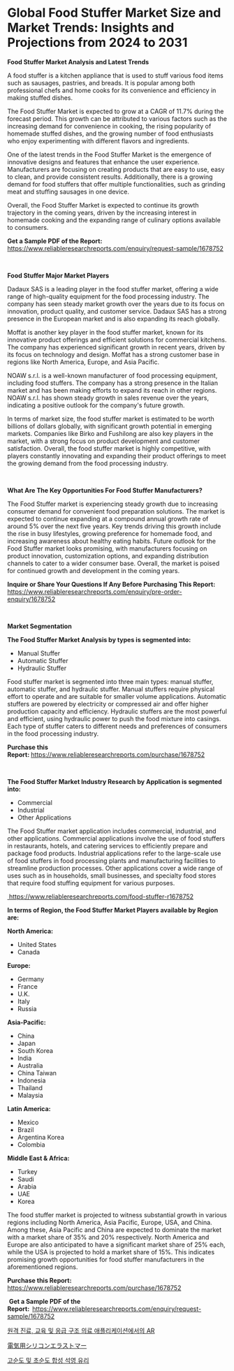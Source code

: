 <p><h1>Global Food Stuffer Market Size and Market Trends: Insights and Projections from 2024 to 2031</h1></p><p><strong>Food Stuffer Market Analysis and Latest Trends</strong></p>
<p><p>A food stuffer is a kitchen appliance that is used to stuff various food items such as sausages, pastries, and breads. It is popular among both professional chefs and home cooks for its convenience and efficiency in making stuffed dishes.</p><p>The Food Stuffer Market is expected to grow at a CAGR of 11.7% during the forecast period. This growth can be attributed to various factors such as the increasing demand for convenience in cooking, the rising popularity of homemade stuffed dishes, and the growing number of food enthusiasts who enjoy experimenting with different flavors and ingredients.</p><p>One of the latest trends in the Food Stuffer Market is the emergence of innovative designs and features that enhance the user experience. Manufacturers are focusing on creating products that are easy to use, easy to clean, and provide consistent results. Additionally, there is a growing demand for food stuffers that offer multiple functionalities, such as grinding meat and stuffing sausages in one device.</p><p>Overall, the Food Stuffer Market is expected to continue its growth trajectory in the coming years, driven by the increasing interest in homemade cooking and the expanding range of culinary options available to consumers.</p></p>
<p><strong>Get a Sample PDF of the Report:&nbsp;</strong> <a href="https://www.reliableresearchreports.com/enquiry/request-sample/1678752">https://www.reliableresearchreports.com/enquiry/request-sample/1678752</a></p>
<p>&nbsp;</p>
<p><strong>Food Stuffer Major Market Players</strong></p>
<p><p>Dadaux SAS is a leading player in the food stuffer market, offering a wide range of high-quality equipment for the food processing industry. The company has seen steady market growth over the years due to its focus on innovation, product quality, and customer service. Dadaux SAS has a strong presence in the European market and is also expanding its reach globally.</p><p>Moffat is another key player in the food stuffer market, known for its innovative product offerings and efficient solutions for commercial kitchens. The company has experienced significant growth in recent years, driven by its focus on technology and design. Moffat has a strong customer base in regions like North America, Europe, and Asia Pacific.</p><p>NOAW s.r.l. is a well-known manufacturer of food processing equipment, including food stuffers. The company has a strong presence in the Italian market and has been making efforts to expand its reach in other regions. NOAW s.r.l. has shown steady growth in sales revenue over the years, indicating a positive outlook for the company's future growth.</p><p>In terms of market size, the food stuffer market is estimated to be worth billions of dollars globally, with significant growth potential in emerging markets. Companies like Birko and Fushilong are also key players in the market, with a strong focus on product development and customer satisfaction. Overall, the food stuffer market is highly competitive, with players constantly innovating and expanding their product offerings to meet the growing demand from the food processing industry.</p></p>
<p>&nbsp;</p>
<p><strong>What Are The Key Opportunities For Food Stuffer Manufacturers?</strong></p>
<p><p>The Food Stuffer market is experiencing steady growth due to increasing consumer demand for convenient food preparation solutions. The market is expected to continue expanding at a compound annual growth rate of around 5% over the next five years. Key trends driving this growth include the rise in busy lifestyles, growing preference for homemade food, and increasing awareness about healthy eating habits. Future outlook for the Food Stuffer market looks promising, with manufacturers focusing on product innovation, customization options, and expanding distribution channels to cater to a wider consumer base. Overall, the market is poised for continued growth and development in the coming years.</p></p>
<p><strong>Inquire or Share Your Questions If Any Before Purchasing This Report:</strong> <a href="https://www.reliableresearchreports.com/enquiry/pre-order-enquiry/1678752">https://www.reliableresearchreports.com/enquiry/pre-order-enquiry/1678752</a></p>
<p>&nbsp;</p>
<p><strong>Market Segmentation</strong></p>
<p><strong>The Food Stuffer Market Analysis by types is segmented into:</strong></p>
<p><ul><li>Manual Stuffer</li><li>Automatic Stuffer</li><li>Hydraulic Stuffer</li></ul></p>
<p><p>Food stuffer market is segmented into three main types: manual stuffer, automatic stuffer, and hydraulic stuffer. Manual stuffers require physical effort to operate and are suitable for smaller volume applications. Automatic stuffers are powered by electricity or compressed air and offer higher production capacity and efficiency. Hydraulic stuffers are the most powerful and efficient, using hydraulic power to push the food mixture into casings. Each type of stuffer caters to different needs and preferences of consumers in the food processing industry.</p></p>
<p><strong>Purchase this Report:&nbsp;</strong><a href="https://www.reliableresearchreports.com/purchase/1678752">https://www.reliableresearchreports.com/purchase/1678752</a></p>
<p>&nbsp;</p>
<p><strong>The Food Stuffer Market Industry Research by Application is segmented into:</strong></p>
<p><ul><li>Commercial</li><li>Industrial</li><li>Other Applications</li></ul></p>
<p><p>The Food Stuffer market application includes commercial, industrial, and other applications. Commercial applications involve the use of food stuffers in restaurants, hotels, and catering services to efficiently prepare and package food products. Industrial applications refer to the large-scale use of food stuffers in food processing plants and manufacturing facilities to streamline production processes. Other applications cover a wide range of uses such as in households, small businesses, and specialty food stores that require food stuffing equipment for various purposes.</p></p>
<p><a href="https://www.reliableresearchreports.com/food-stuffer-r1678752">&nbsp;https://www.reliableresearchreports.com/food-stuffer-r1678752</a></p>
<p><strong>In terms of Region, the Food Stuffer Market Players available by Region are:</strong></p>
<p>
    <p> <strong> North America: </strong>
        <ul>
            <li>United States</li>
            <li>Canada</li>
        </ul>
        </p> 
    <p> <strong> Europe: </strong>
        <ul>
            <li>Germany</li>
            <li>France</li>
            <li>U.K.</li>
            <li>Italy</li>
            <li>Russia</li>
        </ul>
        </p> 
    <p> <strong> Asia-Pacific: </strong>
        <ul>
            <li>China</li>
            <li>Japan</li>
            <li>South Korea</li>
            <li>India</li>
            <li>Australia</li>
            <li>China Taiwan</li>
            <li>Indonesia</li>
            <li>Thailand</li>
            <li>Malaysia</li>
        </ul>
        </p> 
    <p> <strong> Latin America: </strong>
        <ul>
            <li>Mexico</li>
            <li>Brazil</li>
            <li>Argentina Korea</li>
            <li>Colombia</li>
        </ul>
        </p> 
    <p> <strong> Middle East & Africa: </strong>
        <ul>
            <li>Turkey</li>
            <li>Saudi</li>
            <li>Arabia</li>
            <li>UAE</li>
            <li>Korea</li>
        </ul>
    </p>
    </p>
<p><p>The food stuffer market is projected to witness substantial growth in various regions including North America, Asia Pacific, Europe, USA, and China. Among these, Asia Pacific and China are expected to dominate the market with a market share of 35% and 20% respectively. North America and Europe are also anticipated to have a significant market share of 25% each, while the USA is projected to hold a market share of 15%. This indicates promising growth opportunities for food stuffer manufacturers in the aforementioned regions.</p></p>
<p><strong>Purchase this Report: </strong><a href="https://www.reliableresearchreports.com/purchase/1678752">https://www.reliableresearchreports.com/purchase/1678752</a></p>
<p>&nbsp;<strong>Get a Sample PDF of the Report:&nbsp;&nbsp;</strong><a href="https://www.reliableresearchreports.com/enquiry/request-sample/1678752">https://www.reliableresearchreports.com/enquiry/request-sample/1678752</a></p>
<p><strong></strong></p>
<p><p><a href="https://github.com/bunxhcci35271755/Market-Research-Report-List-2/blob/main/664462493471.md">원격 진료, 교육 및 응급 구조 의료 애플리케이션에서의 AR</a></p><p><a href="https://medium.com/@lorrainethompson10/%E9%9B%BB%E6%B0%97%E5%B8%82%E5%A0%B4%E3%81%AE%E3%82%B7%E3%83%AA%E3%82%B3%E3%83%BC%E3%83%B3%E3%82%A8%E3%83%A9%E3%82%B9%E3%83%88%E3%83%9E%E3%83%BC%E3%81%AB%E9%96%A2%E3%81%99%E3%82%8B%E5%B8%82%E5%A0%B4%E3%82%A4%E3%83%B3%E3%82%B5%E3%82%A4%E3%83%88-%E5%B8%82%E5%A0%B4%E5%8B%95%E5%90%91-%E6%88%90%E9%95%B7-2024%E5%B9%B4%E3%81%8B%E3%82%892031%E5%B9%B4%E3%81%BE%E3%81%A7%E3%81%AE%E4%BA%88%E6%B8%AC-cd60c8072f4a">電気用シリコンエラストマー</a></p><p><a href="https://medium.com/@gustavorn8776/%EA%B3%A0%EC%88%9C%EB%8F%84-%EB%B0%8F-%EC%B4%88%EC%88%9C%EC%88%98-%ED%95%A9%EC%84%B1-%EC%84%9D%EC%98%81-%EC%9C%A0%EB%A6%AC-%EC%8B%9C%EC%9E%A5-%EA%B7%9C%EB%AA%A8%EB%8A%94-%EA%B8%80%EB%A1%9C%EB%B2%8C-%EC%82%B0%EC%97%85%EC%97%90%EC%84%9C-%EA%B0%80%EC%9E%A5-%EC%A2%8B%EC%9D%80-%EB%A7%88%EC%BC%80%ED%8C%85-%EC%B1%84%EB%84%90%EC%9D%84-%EB%B3%B4%EC%97%AC%EC%A4%8D%EB%8B%88%EB%8B%A4-9a36f5a0d099">고순도 및 초순도 합성 석영 유리</a></p></p>